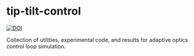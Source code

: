 # tip-tilt-control

[![DOI](https://zenodo.org/badge/DOI/10.5281/zenodo.4321008.svg)](https://doi.org/10.5281/zenodo.4321008)

Collection of utilities, experimental code, and results for adaptive optics control loop simulation.